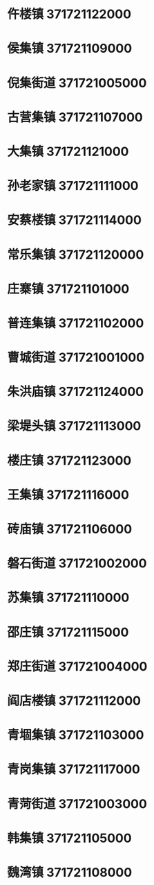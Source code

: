 # 仵楼镇 371721122000
# 侯集镇 371721109000
# 倪集街道 371721005000
# 古营集镇 371721107000
# 大集镇 371721121000
# 孙老家镇 371721111000
# 安蔡楼镇 371721114000
# 常乐集镇 371721120000
# 庄寨镇 371721101000
# 普连集镇 371721102000
# 曹城街道 371721001000
# 朱洪庙镇 371721124000
# 梁堤头镇 371721113000
# 楼庄镇 371721123000
# 王集镇 371721116000
# 砖庙镇 371721106000
# 磐石街道 371721002000
# 苏集镇 371721110000
# 邵庄镇 371721115000
# 郑庄街道 371721004000
# 阎店楼镇 371721112000
# 青堌集镇 371721103000
# 青岗集镇 371721117000
# 青菏街道 371721003000
# 韩集镇 371721105000
# 魏湾镇 371721108000
